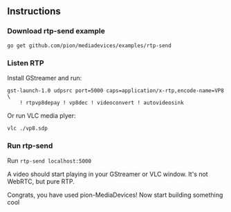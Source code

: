## Instructions

### Download rtp-send example

```
go get github.com/pion/mediadevices/examples/rtp-send
```

### Listen RTP

Install GStreamer and run:
```
gst-launch-1.0 udpsrc port=5000 caps=application/x-rtp,encode-name=VP8 \
    ! rtpvp8depay ! vp8dec ! videoconvert ! autovideosink
```

Or run VLC media plyer:
```
vlc ./vp8.sdp
```

### Run rtp-send

Run `rtp-send localhost:5000`

A video should start playing in your GStreamer or VLC window.
It's not WebRTC, but pure RTP.

Congrats, you have used pion-MediaDevices! Now start building something cool

